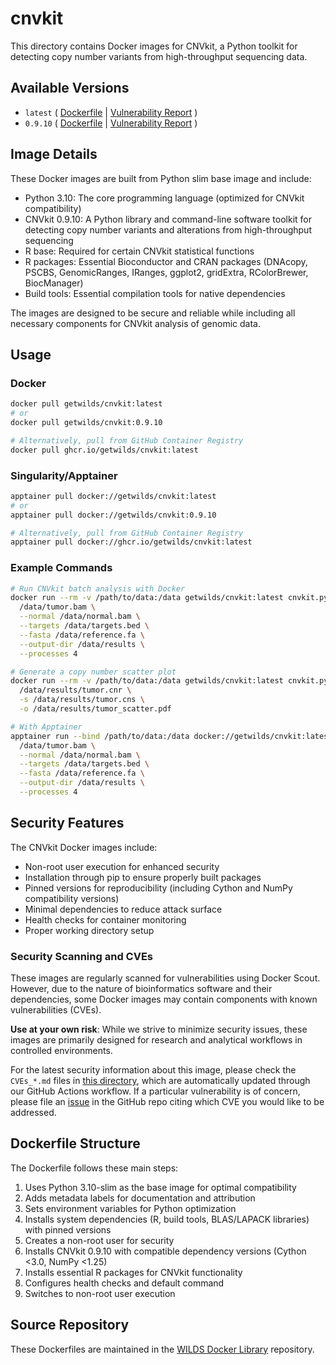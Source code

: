 # cnvkit

This directory contains Docker images for CNVkit, a Python toolkit for detecting copy number variants from high-throughput sequencing data.

## Available Versions

- `latest` ( [Dockerfile](https://github.com/getwilds/wilds-docker-library/blob/main/cnvkit/Dockerfile_latest) | [Vulnerability Report](https://github.com/getwilds/wilds-docker-library/blob/main/cnvkit/CVEs_latest.md) )
- `0.9.10` ( [Dockerfile](https://github.com/getwilds/wilds-docker-library/blob/main/cnvkit/Dockerfile_0.9.10) | [Vulnerability Report](https://github.com/getwilds/wilds-docker-library/blob/main/cnvkit/CVEs_0.9.10.md) )

## Image Details

These Docker images are built from Python slim base image and include:

- Python 3.10: The core programming language (optimized for CNVkit compatibility)
- CNVkit 0.9.10: A Python library and command-line software toolkit for detecting copy number variants and alterations from high-throughput sequencing
- R base: Required for certain CNVkit statistical functions
- R packages: Essential Bioconductor and CRAN packages (DNAcopy, PSCBS, GenomicRanges, IRanges, ggplot2, gridExtra, RColorBrewer, BiocManager)
- Build tools: Essential compilation tools for native dependencies

The images are designed to be secure and reliable while including all necessary components for CNVkit analysis of genomic data.

## Usage

### Docker

```bash
docker pull getwilds/cnvkit:latest
# or
docker pull getwilds/cnvkit:0.9.10

# Alternatively, pull from GitHub Container Registry
docker pull ghcr.io/getwilds/cnvkit:latest
```

### Singularity/Apptainer

```bash
apptainer pull docker://getwilds/cnvkit:latest
# or
apptainer pull docker://getwilds/cnvkit:0.9.10

# Alternatively, pull from GitHub Container Registry
apptainer pull docker://ghcr.io/getwilds/cnvkit:latest
```

### Example Commands

```bash
# Run CNVkit batch analysis with Docker
docker run --rm -v /path/to/data:/data getwilds/cnvkit:latest cnvkit.py batch \
  /data/tumor.bam \
  --normal /data/normal.bam \
  --targets /data/targets.bed \
  --fasta /data/reference.fa \
  --output-dir /data/results \
  --processes 4

# Generate a copy number scatter plot
docker run --rm -v /path/to/data:/data getwilds/cnvkit:latest cnvkit.py scatter \
  /data/results/tumor.cnr \
  -s /data/results/tumor.cns \
  -o /data/results/tumor_scatter.pdf

# With Apptainer
apptainer run --bind /path/to/data:/data docker://getwilds/cnvkit:latest cnvkit.py batch \
  /data/tumor.bam \
  --normal /data/normal.bam \
  --targets /data/targets.bed \
  --fasta /data/reference.fa \
  --output-dir /data/results \
  --processes 4
```

## Security Features

The CNVkit Docker images include:

- Non-root user execution for enhanced security
- Installation through pip to ensure properly built packages
- Pinned versions for reproducibility (including Cython and NumPy compatibility versions)
- Minimal dependencies to reduce attack surface
- Health checks for container monitoring
- Proper working directory setup

### Security Scanning and CVEs

These images are regularly scanned for vulnerabilities using Docker Scout. However, due to the nature of bioinformatics software and their dependencies, some Docker images may contain components with known vulnerabilities (CVEs).

**Use at your own risk**: While we strive to minimize security issues, these images are primarily designed for research and analytical workflows in controlled environments.

For the latest security information about this image, please check the `CVEs_*.md` files in [this directory](https://github.com/getwilds/wilds-docker-library/blob/main/cnvkit), which are automatically updated through our GitHub Actions workflow. If a particular vulnerability is of concern, please file an [issue](https://github.com/getwilds/wilds-docker-library/issues) in the GitHub repo citing which CVE you would like to be addressed.

## Dockerfile Structure

The Dockerfile follows these main steps:

1. Uses Python 3.10-slim as the base image for optimal compatibility
2. Adds metadata labels for documentation and attribution
3. Sets environment variables for Python optimization
4. Installs system dependencies (R, build tools, BLAS/LAPACK libraries) with pinned versions
5. Creates a non-root user for security
6. Installs CNVkit 0.9.10 with compatible dependency versions (Cython <3.0, NumPy <1.25)
7. Installs essential R packages for CNVkit functionality
8. Configures health checks and default command
9. Switches to non-root user execution

## Source Repository

These Dockerfiles are maintained in the [WILDS Docker Library](https://github.com/getwilds/wilds-docker-library) repository.

